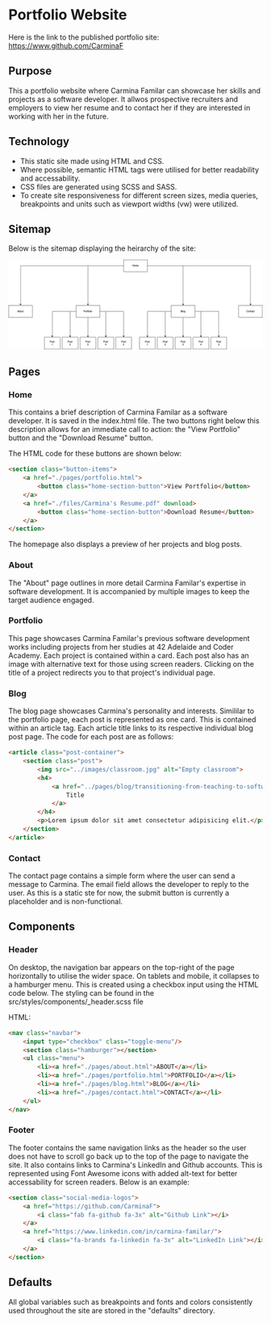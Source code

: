 # Portfolio Website

Here is the link to the published portfolio site:  
https://www.github.com/CarminaF
<br>

## Purpose

This a portfolio website where Carmina Familar can showcase her skills and projects as a software developer. It allwos prospective recruiters and employers to view her resume and to contact her if they are interested in working with her in the future.

## Technology
- This static site made using HTML and CSS. 
- Where possible, semantic HTML tags were utilised for better readability and accessability. 
- CSS files are generated using SCSS and SASS. 
- To create site responsiveness for different screen sizes, media queries, breakpoints and units such as viewport widths (vw) were utilized.

## Sitemap
Below is the sitemap displaying the heirarchy of the site:  


![The sitemap of the portfolio website](./src/files/portfolio_sitemap.drawio.png "Portfolio sitemap")   



## Pages

### Home
This contains a brief description of Carmina Familar as a software developer. It is saved in the index.html file. The two buttons right below this description allows for an immediate call to action: the "View Portfolio" button and the "Download Resume" button.

The HTML code for these buttons are shown below:
```html
<section class="button-items">  
    <a href="./pages/portfolio.html">
        <button class="home-section-button">View Portfolio</button>
    </a>
    <a href="./files/Carmina's Resume.pdf" download>
        <button class="home-section-button">Download Resume</button>
    </a>
</section>
```
The homepage also displays a preview of her projects and blog posts.

### About
The "About" page outlines in more detail Carmina Familar's expertise in software development. It is accompanied by multiple images to keep the target audience engaged.

### Portfolio
This page showcases Carmina Familar's previous software development works including projects from her studies at 42 Adelaide and Coder Academy. Each project is contained within a card. Each post also has an image with alternative text for those using screen readers. Clicking on the title of a project redirects you to that project's individual page.

### Blog
The blog page showcases Carmina's personality and interests. Simililar to the portfolio page, each post is represented as one card. This is contained within an article tag. Each article title links to its respective individual blog post page. The code for each post are as follows:

```html
<article class="post-container">
    <section class="post">
        <img src="../images/classroom.jpg" alt="Empty classroom">
        <h4>
            <a href="../pages/blog/transitioning-from-teaching-to-software-development.html">
                Title
            </a>
        </h4>
        <p>Lorem ipsum dolor sit amet consectetur adipisicing elit.</p>
    </section>
</article>
```

### Contact
The contact page contains a simple form where the user can send a message to Carmina. The email field allows the developer to reply to the user. As this is a static ste for now, the submit button is currently a placeholder and is non-functional.

## Components
### Header
On desktop, the navigation bar appears on the top-right of the page horizontally to utilise the wider space. On tablets and mobile, it collapses to a hamburger menu. This is created using a checkbox input using the HTML code below. The styling can be found in the src/styles/components/_header.scss file

HTML:

```html
<nav class="navbar">
    <input type="checkbox" class="toggle-menu"/>
    <section class="hamburger"></section>
    <ul class="menu">
        <li><a href="./pages/about.html">ABOUT</a></li>
        <li><a href="./pages/portfolio.html">PORTFOLIO</a></li>
        <li><a href="./pages/blog.html">BLOG</a></li>
        <li><a href="./pages/contact.html">CONTACT</a></li>
    </ul>
</nav> 

```

### Footer
The footer contains the same navigation links as the header so the user does not have to scroll go back up to the top of the page to navigate the site. It also contains links to Carmina's LinkedIn and Github accounts. This is represented using Font Awesome icons with added alt-text for better accessability for screen readers. Below is an example:

```html
<section class="social-media-logos">
    <a href="https://github.com/CarminaF">
        <i class="fab fa-github fa-3x" alt="Github Link"></i>
    </a>
    <a href="https://www.linkedin.com/in/carmina-familar/">
        <i class="fa-brands fa-linkedin fa-3x" alt="LinkedIn Link"></i>
    </a>
</section>
```

## Defaults
All global variables such as breakpoints and fonts and colors consistently used throughout the site are stored in the "defaults" directory. 

